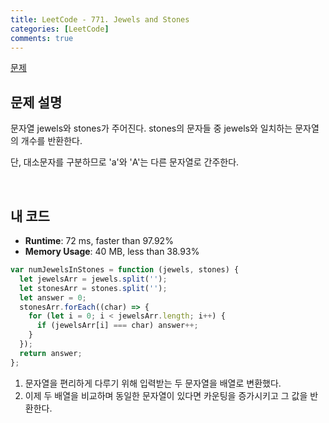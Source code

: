 ```yaml
---
title: LeetCode - 771. Jewels and Stones
categories: [LeetCode]
comments: true
---
```


[문제](https://leetcode.com/problems/jewels-and-stones/)

## 문제 설명

문자열 jewels와 stones가 주어진다. stones의 문자들 중 jewels와 일치하는 문자열의 개수를 반환한다.

단, 대소문자를 구분하므로 'a'와 'A'는 다른 문자열로 간주한다.

<br>

## 내 코드

- **Runtime**: 72 ms, faster than 97.92%
- **Memory Usage**: 40 MB, less than 38.93%

```js
var numJewelsInStones = function (jewels, stones) {
  let jewelsArr = jewels.split('');
  let stonesArr = stones.split('');
  let answer = 0;
  stonesArr.forEach((char) => {
    for (let i = 0; i < jewelsArr.length; i++) {
      if (jewelsArr[i] === char) answer++;
    }
  });
  return answer;
};
```

1. 문자열을 편리하게 다루기 위해 입력받는 두 문자열을 배열로 변환했다.
2. 이제 두 배열을 비교하며 동일한 문자열이 있다면 카운팅을 증가시키고 그 값을 반환한다.
